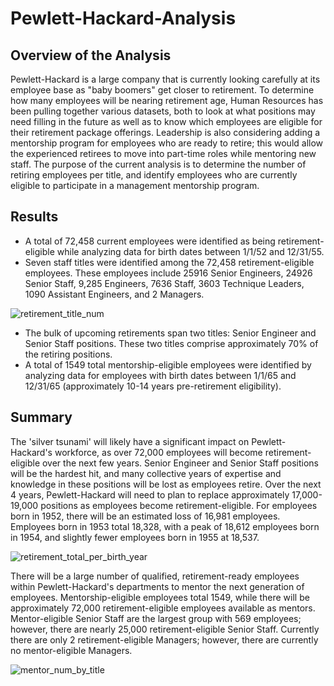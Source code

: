 # Pewlett-Hackard-Analysis

## Overview of the Analysis
Pewlett-Hackard is a large company that is currently looking carefully at its employee base as "baby boomers" get closer to retirement.  To determine how many employees will be nearing retirement age, Human Resources has been pulling together various datasets, both to look at what positions may need filling in the future as well as to know which employees are eligible for their retirement package offerings.  Leadership is also considering adding a mentorship program for employees who are ready to retire; this would allow the experienced retirees to move into part-time roles while mentoring new staff. The purpose of the current analysis is to determine the number of retiring employees per title, and identify employees who are currently eligible to participate in a management mentorship program.  

## Results
- A total of 72,458 current employees were identified as being retirement-eligible while analyzing data for birth dates between 1/1/52 and 12/31/55.    
- Seven staff titles were identified among the 72,458 retirement-eligible employees. These employees include 25916 Senior Engineers, 24926 Senior Staff, 9,285 Engineers, 7636 Staff, 3603 Technique Leaders, 1090 Assistant Engineers, and 2 Managers.
 
![retirement_title_num](https://user-images.githubusercontent.com/90944163/152087740-1f51c861-d16b-47ce-be38-3873fa2ee1a8.png)

- The bulk of upcoming retirements span two titles:  Senior Engineer and Senior Staff positions.  These two titles comprise approximately 70% of the retiring positions. 
- A total of 1549 total mentorship-eligible employees were identified by analyzing data for employees with birth dates between 1/1/65 and 12/31/65 (approximately 10-14 years pre-retirement eligibility). 

## Summary
The 'silver tsunami' will likely have a significant impact on Pewlett-Hackard's workforce, as over 72,000 employees will become retirement-eligible over the next few years. Senior Engineer and Senior Staff positions will be the hardest hit, and many collective years of expertise and knowledge in these positions will be lost as employees retire. Over the next 4 years, Pewlett-Hackard will need to plan to replace approximately 17,000-19,000 positions as employees become retirement-eligible.  For employees born in 1952, there will be an estimated loss of 16,981 employees.  Employees born in 1953 total 18,328, with a peak of 18,612 employees born in 1954, and slightly fewer employees born in 1955 at 18,537.    

![retirement_total_per_birth_year](https://user-images.githubusercontent.com/90944163/152087705-a1222479-4b03-4243-8c74-0380ac445349.png)

There will be a large number of qualified, retirement-ready employees within Pewlett-Hackard's departments to mentor the next generation of employees.  Mentorship-eligible employees total 1549, while there will be approximately 72,000 retirement-eligible employees available as mentors.  Mentor-eligible Senior Staff are the largest group with 569 employees; however, there are nearly 25,000 retirement-eligible Senior Staff.  Currently there are only 2 retirement-eligible Managers; however, there are currently no mentor-eligible Managers.     

![mentor_num_by_title](https://user-images.githubusercontent.com/90944163/152087770-b71c2a03-1609-4d9e-9dbf-5b5a1c01314c.png)
